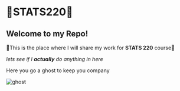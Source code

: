 
# 👻STATS220👻

## Welcome to my Repo!

👻This is the place where I will share my work for **STATS 220** course👻

*lets see if I **actually** do anything in here* 

Here you go a ghost to keep you company 

![ghost](https://cdn.pixabay.com/photo/2016/10/16/21/30/halloween-1746354_960_720.jpg) 
